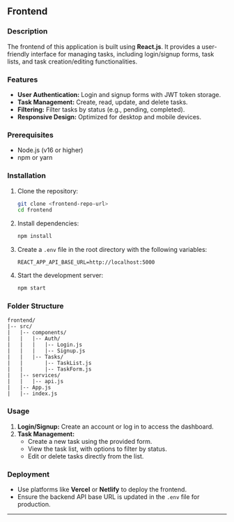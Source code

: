 ## Frontend

### Description

The frontend of this application is built using **React.js**. It provides a user-friendly interface for managing tasks, including login/signup forms, task lists, and task creation/editing functionalities.

### Features

- **User Authentication:** Login and signup forms with JWT token storage.
- **Task Management:** Create, read, update, and delete tasks.
- **Filtering:** Filter tasks by status (e.g., pending, completed).
- **Responsive Design:** Optimized for desktop and mobile devices.

### Prerequisites

- Node.js (v16 or higher)
- npm or yarn

### Installation

1. Clone the repository:
   ```bash
   git clone <frontend-repo-url>
   cd frontend
   ```
2. Install dependencies:
   ```bash
   npm install
   ```
3. Create a `.env` file in the root directory with the following variables:
   ```env
   REACT_APP_API_BASE_URL=http://localhost:5000
   ```
4. Start the development server:
   ```bash
   npm start
   ```

### Folder Structure

```
frontend/
|-- src/
|   |-- components/
|   |   |-- Auth/
|   |   |   |-- Login.js
|   |   |   |-- Signup.js
|   |   |-- Tasks/
|   |       |-- TaskList.js
|   |       |-- TaskForm.js
|   |-- services/
|   |   |-- api.js
|   |-- App.js
|   |-- index.js
```

### Usage

1. **Login/Signup:** Create an account or log in to access the dashboard.
2. **Task Management:**
   - Create a new task using the provided form.
   - View the task list, with options to filter by status.
   - Edit or delete tasks directly from the list.

### Deployment

- Use platforms like **Vercel** or **Netlify** to deploy the frontend.
- Ensure the backend API base URL is updated in the `.env` file for production.

---
